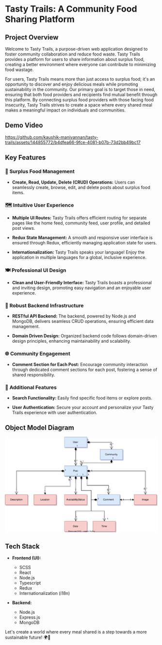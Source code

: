 # Tasty Trails: A Community Food Sharing Platform

## Project Overview

Welcome to Tasty Trails, a purpose-driven web application designed to foster community collaboration and reduce food waste. Tasty Trails provides a platform for users to share information about surplus food, creating a better environment where everyone can contribute to minimizing food wastage. 

For users, Tasty Trails means more than just access to surplus food; it's an opportunity to discover and enjoy delicious meals while promoting sustainability in the community. Our primary goal is to target those in need, ensuring that both food providers and recipients find mutual benefit through this platform. By connecting surplus food providers with those facing food insecurity, Tasty Trails strives to create a space where every shared meal makes a meaningful impact on individuals and communities.

## Demo Video
https://github.com/kaushik-manivannan/tasty-trails/assets/144855772/b4dfea66-9fce-4081-b07b-73d2bb49bc17

## Key Features

### 🌱 **Surplus Food Management**

- **Create, Read, Update, Delete (CRUD) Operations:**
  Users can seamlessly create, browse, edit, and delete posts about surplus food items.

### 🗺️ **Intuitive User Experience**

- **Multiple UI Routes:**
  Tasty Trails offers efficient routing for separate pages like the home feed, community feed, user profile, and detailed post views.

- **Redux State Management:**
  A smooth and responsive user interface is ensured through Redux, efficiently managing application state for users.

- **Internationalization:**
  Tasty Trails speaks your language! Enjoy the application in multiple languages for a global, inclusive experience.

### 🍽️ **Professional UI Design**

- **Clean and User-Friendly Interface:**
  Tasty Trails boasts a professional and inviting design, promoting easy navigation and an enjoyable user experience.

### 🚀 **Robust Backend Infrastructure**

- **RESTful API Backend:**
  The backend, powered by Node.js and MongoDB, delivers seamless CRUD operations, ensuring efficient data management.

- **Domain Driven Design:**
  Organized backend code follows domain-driven design principles, enhancing maintainability and scalability.

### 🌐 **Community Engagement**

- **Comment Section for Each Post:**
  Encourage community interaction through dedicated comment sections for each post, fostering a sense of shared responsibility.

### 🎉 **Additional Features**

- **Search Functionality:**
  Easily find specific food items or explore posts.

- **User Authentication:**
  Secure your account and personalize your Tasty Trails experience with user authentication.

## Object Model Diagram
<img src="assets/tastytrails.svg">

## Tech Stack

- **Frontend (UI):**
  - SCSS
  - React
  - Node.js
  - Typescript
  - Redux
  - Internationalization (i18n)

- **Backend:**
  - Node.js
  - Express.js
  - MongoDB

Let's create a world where every meal shared is a step towards a more sustainable future! 🌍🍲
